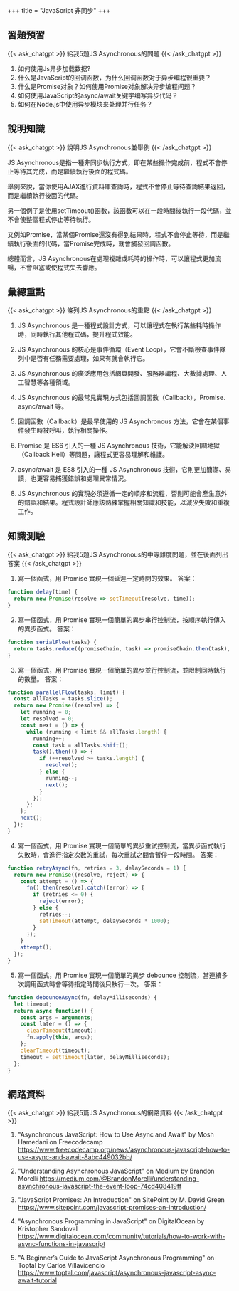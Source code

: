 +++
title = "JavaScript 非同步"
+++
## 習題預習
{{< ask_chatgpt >}}
給我5題JS Asynchronous的問題
{{< /ask_chatgpt >}}



1. 如何使用Js异步加载数据?
2. 什么是JavaScript的回调函数，为什么回调函数对于异步编程很重要？
3. 什么是Promise对象？如何使用Promise对象解决异步编程问题？
4. 如何使用JavaScript的async/await关键字编写异步代码？
5. 如何在Node.js中使用异步模块来处理并行任务？   

## 說明知識
{{< ask_chatgpt >}}
說明JS Asynchronous並舉例
{{< /ask_chatgpt >}}



JS Asynchronous是指一種非同步執行方式，即在某些操作完成前，程式不會停止等待其完成，而是繼續執行後面的程式碼。

舉例來說，當你使用AJAX進行資料庫查詢時，程式不會停止等待查詢結果返回，而是繼續執行後面的代碼。

另一個例子是使用setTimeout()函數，該函數可以在一段時間後執行一段代碼，並不會使整個程式停止等待執行。

又例如Promise，當某個Promise還沒有得到結果時，程式不會停止等待，而是繼續執行後面的代碼，當Promise完成時，就會觸發回調函數。

總體而言，JS Asynchronous在處理複雜或耗時的操作時，可以讓程式更加流暢，不會阻塞或使程式失去響應。   

## 彙總重點
{{< ask_chatgpt >}}
條列JS Asynchronous的重點
{{< /ask_chatgpt >}}



1. JS Asynchronous 是一種程式設計方式，可以讓程式在執行某些耗時操作時，同時執行其他程式碼，提升程式效能。

2. JS Asynchronous 的核心是事件循環（Event Loop），它會不斷檢查事件隊列中是否有任務需要處理，如果有就會執行它。

3. JS Asynchronous 的廣泛應用包括網頁開發、服務器編程、大數據處理、人工智慧等各種領域。

4. JS Asynchronous 的最常見實現方式包括回調函數（Callback），Promise、async/await 等。

5. 回調函數（Callback）是最早使用的 JS Asynchronous 方法，它會在某個事件發生時被呼叫，執行相關操作。

6. Promise 是 ES6 引入的一種 JS Asynchronous 技術，它能解決回調地獄（Callback Hell）等問題，讓程式更容易理解和維護。

7. async/await 是 ES8 引入的一種 JS Asynchronous 技術，它則更加簡潔、易讀，也更容易捕獲錯誤和處理異常情況。

8. JS Asynchronous 的實現必須遵循一定的順序和流程，否則可能會產生意外的錯誤和結果。程式設計師應該熟練掌握相關知識和技能，以減少失敗和重複工作。   

## 知識測驗
{{< ask_chatgpt >}}
給我5題JS Asynchronous的中等難度問題，並在後面列出答案
{{< /ask_chatgpt >}}



1. 寫一個函式，用 Promise 實現一個延遲一定時間的效果。
答案：
```javascript
function delay(time) {
  return new Promise(resolve => setTimeout(resolve, time));
}
```

2. 寫一個函式，用 Promise 實現一個簡單的異步串行控制流，按順序執行傳入的異步函式。
答案：
```javascript
function serialFlow(tasks) {
  return tasks.reduce((promiseChain, task) => promiseChain.then(task), Promise.resolve());
}
```

3. 寫一個函式，用 Promise 實現一個簡單的異步並行控制流，並限制同時執行的數量。
答案：
```javascript
function parallelFlow(tasks, limit) {
  const allTasks = tasks.slice();
  return new Promise((resolve) => {
    let running = 0;
    let resolved = 0;
    const next = () => {
      while (running < limit && allTasks.length) {
        running++;
        const task = allTasks.shift();
        task().then(() => {
          if (++resolved >= tasks.length) {
            resolve();
          } else {
            running--;
            next();
          }
        });
      };
    };
    next();
  });
}
```

4. 寫一個函式，用 Promise 實現一個簡單的異步重試控制流，當異步函式執行失敗時，會進行指定次數的重試，每次重試之間會暫停一段時間。
答案：
```javascript
function retryAsync(fn, retries = 3, delaySeconds = 1) {
  return new Promise((resolve, reject) => {
    const attempt = () => {
      fn().then(resolve).catch((error) => {
        if (retries <= 0) {
          reject(error);
        } else {
          retries--;
          setTimeout(attempt, delaySeconds * 1000);
        }
      });
    }
    attempt();
  });
}
```

5. 寫一個函式，用 Promise 實現一個簡單的異步 debounce 控制流，當連續多次調用函式時會等待指定時間後只執行一次。
答案：
```javascript
function debounceAsync(fn, delayMilliseconds) {
  let timeout;
  return async function() {
    const args = arguments;
    const later = () => {
      clearTimeout(timeout);
      fn.apply(this, args);
    };
    clearTimeout(timeout);
    timeout = setTimeout(later, delayMilliseconds);
  };
}
```   

## 網路資料
{{< ask_chatgpt >}}
給我5篇JS Asynchronous的網路資料
{{< /ask_chatgpt >}}

1. "Asynchronous JavaScript: How to Use Async and Await" by Mosh Hamedani on Freecodecamp
https://www.freecodecamp.org/news/asynchronous-javascript-how-to-use-async-and-await-8abc449032bb/

2. "Understanding Asynchronous JavaScript" on Medium by Brandon Morelli
https://medium.com/@BrandonMorelli/understanding-asynchronous-javascript-the-event-loop-74cd408419ff

3. "JavaScript Promises: An Introduction" on SitePoint by M. David Green
https://www.sitepoint.com/javascript-promises-an-introduction/

4. "Asynchronous Programming in JavaScript" on DigitalOcean by Kristopher Sandoval
https://www.digitalocean.com/community/tutorials/how-to-work-with-async-functions-in-javascript

5. "A Beginner’s Guide to JavaScript Asynchronous Programming" on Toptal by Carlos Villavicencio
https://www.toptal.com/javascript/asynchronous-javascript-async-await-tutorial   

